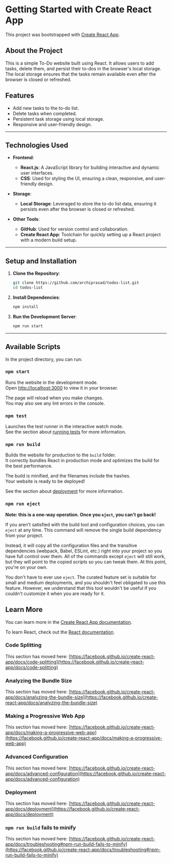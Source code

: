 # Getting Started with Create React App

This project was bootstrapped with [Create React App](https://github.com/facebook/create-react-app).

## About the Project

This is a simple To-Do website built using React. It allows users to add tasks, delete them, and persist their to-dos in the browser's local storage. The local storage ensures that the tasks remain available even after the browser is closed or refreshed.

## Features

- Add new tasks to the to-do list.
- Delete tasks when completed.
- Persistent task storage using local storage.
- Responsive and user-friendly design.
  
---

## Technologies Used  

- **Frontend**:  
  - **React.js**: A JavaScript library for building interactive and dynamic user interfaces.  
  - **CSS**: Used for styling the UI, ensuring a clean, responsive, and user-friendly design.  

- **Storage**:  
  - **Local Storage**: Leveraged to store the to-do list data, ensuring it persists even after the browser is closed or refreshed.  

- **Other Tools**:  
  - **GitHub**: Used for version control and collaboration.  
  - **Create React App**: Toolchain for quickly setting up a React project with a modern build setup.  

---

## Setup and Installation
1. **Clone the Repository**:
   ```bash
   git clone https://github.com/archiprasad/todos-list.git
   cd todos-list
   ```

2. **Install Dependencies**:
   ```bash
   npm install
   ```

3. **Run the Development Server**:
   ```bash
   npm run start
   ```

---

## Available Scripts

In the project directory, you can run:

### `npm start`

Runs the website in the development mode.  
Open [http://localhost:3000](http://localhost:3000) to view it in your browser.

The page will reload when you make changes.  
You may also see any lint errors in the console.

### `npm test`

Launches the test runner in the interactive watch mode.  
See the section about [running tests](https://facebook.github.io/create-react-app/docs/running-tests) for more information.

### `npm run build`

Builds the website for production to the `build` folder.  
It correctly bundles React in production mode and optimizes the build for the best performance.

The build is minified, and the filenames include the hashes.  
Your website is ready to be deployed!

See the section about [deployment](https://facebook.github.io/create-react-app/docs/deployment) for more information.

### `npm run eject`

**Note: this is a one-way operation. Once you `eject`, you can't go back!**

If you aren't satisfied with the build tool and configuration choices, you can `eject` at any time. This command will remove the single build dependency from your project.

Instead, it will copy all the configuration files and the transitive dependencies (webpack, Babel, ESLint, etc.) right into your project so you have full control over them. All of the commands except `eject` will still work, but they will point to the copied scripts so you can tweak them. At this point, you're on your own.

You don't have to ever use `eject`. The curated feature set is suitable for small and medium deployments, and you shouldn't feel obligated to use this feature. However, we understand that this tool wouldn't be useful if you couldn't customize it when you are ready for it.

## Learn More

You can learn more in the [Create React App documentation](https://facebook.github.io/create-react-app/docs/getting-started).

To learn React, check out the [React documentation](https://reactjs.org/).

### Code Splitting

This section has moved here: [https://facebook.github.io/create-react-app/docs/code-splitting](https://facebook.github.io/create-react-app/docs/code-splitting)

### Analyzing the Bundle Size

This section has moved here: [https://facebook.github.io/create-react-app/docs/analyzing-the-bundle-size](https://facebook.github.io/create-react-app/docs/analyzing-the-bundle-size)

### Making a Progressive Web App

This section has moved here: [https://facebook.github.io/create-react-app/docs/making-a-progressive-web-app](https://facebook.github.io/create-react-app/docs/making-a-progressive-web-app)

### Advanced Configuration

This section has moved here: [https://facebook.github.io/create-react-app/docs/advanced-configuration](https://facebook.github.io/create-react-app/docs/advanced-configuration)

### Deployment

This section has moved here: [https://facebook.github.io/create-react-app/docs/deployment](https://facebook.github.io/create-react-app/docs/deployment)

### `npm run build` fails to minify

This section has moved here: [https://facebook.github.io/create-react-app/docs/troubleshooting#npm-run-build-fails-to-minify](https://facebook.github.io/create-react-app/docs/troubleshooting#npm-run-build-fails-to-minify)

